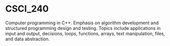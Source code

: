 # CSCI_240
Computer programming in C++. Emphasis on algorithm development and structured programming design and testing. Topics include applications in input and output, decisions, loops, functions, arrays, text manipulation, files, and data abstraction. 
